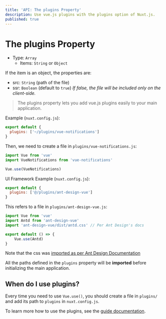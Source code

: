 ```yaml
---
title: 'API: The plugins Property'
description: Use vue.js plugins with the plugins option of Nuxt.js.
published: true
---
```


# The plugins Property

- Type: `Array`
  - Items: `String` or `Object`

If the item is an object, the properties are:

  - src: `String` (path of the file)
  - ssr: `Boolean` (default to `true`) *If false, the file will be included only on the client-side.*

> The plugins property lets you add vue.js plugins easily to your main application.

Example (`nuxt.config.js`):
```js
export default {
  plugins: ['~/plugins/vue-notifications']
}
```

Then, we need to create a file in `plugins/vue-notifications.js`:
```js
import Vue from 'vue'
import VueNotifications from 'vue-notifications'

Vue.use(VueNotifications)
```

UI Framework Example (`nuxt.config.js`):
```js
export default {
  plugins: ['@/plugins/ant-design-vue']
}
```

This refers to a file in `plugins/ant-design-vue.js`:
```js
import Vue from 'vue'
import Antd from 'ant-design-vue'
import 'ant-design-vue/dist/antd.css' // Per Ant Design's docs

export default () => {
    Vue.use(Antd)
}

```
Note that the css was [imported as per Ant Design Documentation](https://vue.ant.design/docs/vue/getting-started/#3.-Use-antd's-Components "External tip relevant to building plugins")


All the paths defined in the `plugins` property will be **imported** before initializing the main application.

## When do I use plugins?

Every time you need to use `Vue.use()`, you should create a file in `plugins/` and add its path to `plugins` in `nuxt.config.js`.

To learn more how to use the plugins, see the [guide documentation](/guide/plugins#vue-plugins).
